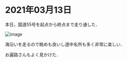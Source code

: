 # 2021年03月13日 


本日，国道55号を起点から終点まで走り通した．



![image](https://i.imgur.com/JHyiett.png)



海沿いを走るので眺めも良いし道中名所も多く非常に楽しい．


お遍路さんもよく見かけた．
